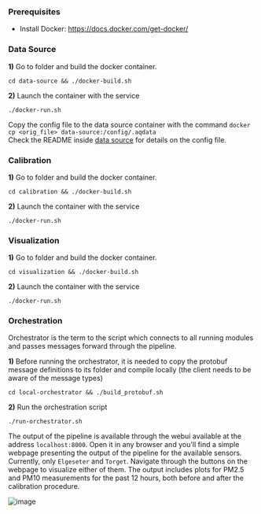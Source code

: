 ### Prerequisites

- Install Docker: https://docs.docker.com/get-docker/

### Data Source

**1)** Go to folder and build the docker container.

`cd data-source && ./docker-build.sh`

**2)** Launch the container with the service

`./docker-run.sh`
      
Copy the config file to the data source container with the command `docker cp <orig_file> data-source:/config/.aqdata`  
Check the README inside [data source](data-source.md) for details on the config file.

### Calibration

**1)** Go to folder and build the docker container.

`cd calibration && ./docker-build.sh`

**2)** Launch the container with the service

`./docker-run.sh`

### Visualization

**1)** Go to folder and build the docker container.

`cd visualization && ./docker-build.sh`

**2)** Launch the container with the service

`./docker-run.sh`

### Orchestration

Orchestrator is the term to the script which connects to all running modules and passes messages forward through the pipeline.

**1)** Before running the orchestrator, it is needed to copy the protobuf message definitions to its folder and compile locally (the client needs to be aware of the message types)

`cd local-orchestrator && ./build_protobuf.sh`

**2)** Run the orchestration script

`./run-orchestrator.sh`

The output of the pipeline is available through the webui available at the address `localhost:8000`. Open it in any browser and you'll find a simple webpage presenting the output of the pipeline for the available sensors. Currently, only `Elgeseter` and `Torget`. Navigate through the buttons on the webpage to visualize either of them. The output includes plots for PM2.5 and PM10 measurements for the past 12 hours, both before and after the calibration procedure.

![image](https://user-images.githubusercontent.com/45718165/143457667-9fba09d4-b0b3-494f-ab63-4378e5d91c63.png)

